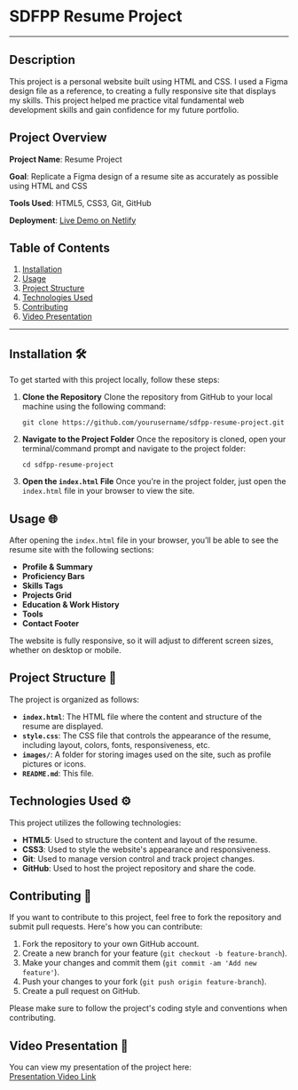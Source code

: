 # SDFPP Resume Project

---

## Description

This project is a personal website built using HTML and CSS. I used a Figma design file as a reference, to creating a fully responsive site that displays my skills. This project helped me practice vital fundamental web development skills and gain confidence for my future portfolio.

## Project Overview

**Project Name**: Resume Project

**Goal**: Replicate a Figma design of a resume site as accurately as possible using HTML and CSS

**Tools Used**: HTML5, CSS3, Git, GitHub

**Deployment**: [Live Demo on Netlify](https://tawanda-kanban-task-manager.netlify.app/)

## Table of Contents

1. [Installation](#installation)
2. [Usage](#usage)
3. [Project Structure](#project-structure)
4. [Technologies Used](#technologies-used)
5. [Contributing](#contributing)
6. [Video Presentation](#video-presentation)

---

## Installation 🛠️

To get started with this project locally, follow these steps:

1. **Clone the Repository**
   Clone the repository from GitHub to your local machine using the following command:
   ```
   git clone https://github.com/yourusername/sdfpp-resume-project.git
   ```
2. **Navigate to the Project Folder**
   Once the repository is cloned, open your terminal/command prompt and navigate to the project folder:

   ```
   cd sdfpp-resume-project
   ```

3. **Open the `index.html` File**
   Once you're in the project folder, just open the `index.html` file in your browser to view the site.

## Usage 🌐

After opening the `index.html` file in your browser, you’ll be able to see the resume site with the following sections:

- **Profile & Summary**
- **Proficiency Bars**
- **Skills Tags**
- **Projects Grid**
- **Education & Work History**
- **Tools**
- **Contact Footer**

The website is fully responsive, so it will adjust to different screen sizes, whether on desktop or mobile.

## Project Structure 📂

The project is organized as follows:

- **`index.html`**: The HTML file where the content and structure of the resume are displayed.
- **`style.css`**: The CSS file that controls the appearance of the resume, including layout, colors, fonts, responsiveness, etc.
- **`images/`**: A folder for storing images used on the site, such as profile pictures or icons.
- **`README.md`**: This file.

## Technologies Used ⚙️

This project utilizes the following technologies:

- **HTML5**: Used to structure the content and layout of the resume.
- **CSS3**: Used to style the website's appearance and responsiveness.
- **Git**: Used to manage version control and track project changes.
- **GitHub**: Used to host the project repository and share the code.

## Contributing 🤝

If you want to contribute to this project, feel free to fork the repository and submit pull requests. Here's how you can contribute:

1. Fork the repository to your own GitHub account.
2. Create a new branch for your feature (`git checkout -b feature-branch`).
3. Make your changes and commit them (`git commit -am 'Add new feature'`).
4. Push your changes to your fork (`git push origin feature-branch`).
5. Create a pull request on GitHub.

Please make sure to follow the project's coding style and conventions when contributing.

## Video Presentation 🎥

You can view my presentation of the project here:  
[Presentation Video Link](https://www.veed.io/view/8e4d2ca7-e9db-4703-b1a9-fa01655f05c4?panel=share)
